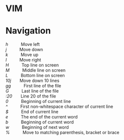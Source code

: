 # VIM

<h1>Navigation</h1>

<i>h</i>   Move left </br>
<i>j</i>   Move down </br>
<i>k</i>   Move up </br>
<i>l</i>   Move right </br>
<i>H</i>   Top line on screen </br>
<i>M</i>   Middle line on screen </br>
<i>L</i>   Bottom line on screen </br>
<i>10j</i>  Move down 10 lines </br>
<i>gg</i>   First line of the file </br> 
<i>G</i>   Last line of the file </br>
<i>:20</i>  Line 20 of the file </br>
<i>0</i>   Beginning of current line </br>
<i>^</i>   First non-whitespace character of current line </br>
<i>$</i>   End of current line </br>
<i>e</i>   The end of the current word </br>
<i>b</i>   Beginning of current word </br>
<i>w</i>   Beginning of next word </br>
<i>%</i>   Move to matching parenthesis, bracket or brace </br>
